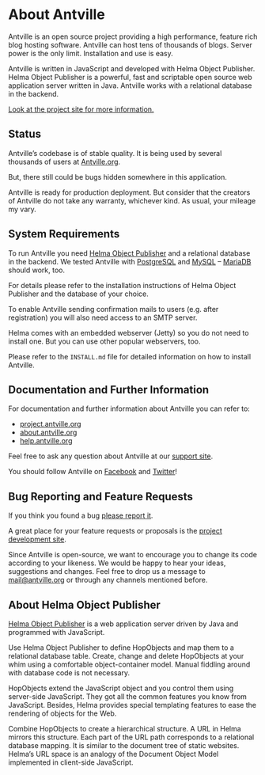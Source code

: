 # About Antville

Antville is an open source project providing a high performance, feature rich blog hosting software. Antville can host tens of thousands of blogs. Server power is the only limit. Installation and use is easy.

Antville is written in JavaScript and developed with Helma Object Publisher. Helma Object Publisher is a powerful, fast and scriptable open source web application server written in Java. Antville works with a relational database in the backend.

[Look at the project site for more information.](https://project.antville.org)

## Status

Antville’s codebase is of stable quality. It is being used by several thousands of users at [Antville.org](https://antville.org).

But, there still could be bugs hidden somewhere in this application.

Antville is ready for production deployment. But consider that the creators of Antville do not take any warranty, whichever kind. As usual, your mileage my vary.

## System Requirements

To run Antville you need [Helma Object Publisher](https://github.com/antville/helma) and a relational database in the backend. We tested Antville with [PostgreSQL](https://postgresql.org) and [MySQL](https://mysql.com) – [MariaDB](https://mariadb.com) should work, too.

For details please refer to the installation instructions of Helma Object Publisher and the database of your choice.

To enable Antville sending confirmation mails to users (e.g. after registration) you will also need access to an SMTP server.

Helma comes with an embedded webserver (Jetty) so you do not need to install one. But you can use other popular webservers, too.

Please refer to the `INSTALL.md` file for detailed information on how to install Antville.

## Documentation and Further Information

For documentation and further information about Antville you can refer to:
- [project.antville.org](https://project.antville.org)
- [about.antville.org](https://about.antville.org)
- [help.antville.org](https://help.antville.org)

Feel free to ask any question about Antville at our [support site](https://help.antville.org).

You should follow Antville on [Facebook](https://facebook.com/Antville) and [Twitter](https://twitter.com/antville_org)!

## Bug Reporting and Feature Requests

If you think you found a bug [please report it](https://project.antville.org).

A great place for your feature requests or proposals is the [project development site](https://project.antville.org).

Since Antville is open-source, we want to encourage you to change its code according to your likeness. We would be happy to hear your ideas, suggestions and changes. Feel free to drop us a message to <mail@antville.org> or through any channels mentioned before.

## About Helma Object Publisher

[Helma Object Publisher](https://github.com/antville/helma) is a web application server driven by Java and programmed with JavaScript.

Use Helma Object Publisher to define HopObjects and map them to a relational database table. Create, change and delete HopObjects at your whim using a comfortable object-container model. Manual fiddling around with database code is not necessary.

HopObjects extend the JavaScript object and you control them using server-side JavaScript. They got all the common features you know from JavaScript. Besides, Helma provides special templating features to ease the rendering of objects for the Web.

Combine HopObjects to create a hierarchical structure. A URL in Helma mirrors this structure. Each part of the URL path corresponds to a relational database mapping. It is similar to the document tree of static websites. Helma’s URL space is an analogy of the Document Object Model implemented in client-side JavaScript.
